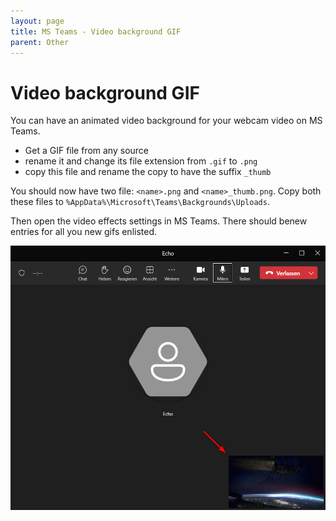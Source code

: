 ```yaml
---
layout: page
title: MS Teams - Video background GIF
parent: Other
---
```


# Video background GIF

You can have an animated video background for your webcam video on MS Teams. 

* Get a GIF file from any source
* rename it and change its file extension from `.gif` to `.png`
* copy this file and rename the copy to have the suffix `_thumb`

You should now have two file: `<name>.png` and `<name>_thumb.png`.
Copy both these files to `%AppData%\Microsoft\Teams\Backgrounds\Uploads`.

Then open the video effects settings in MS Teams. There should benew entries for all you new gifs enlisted.

[![Teams gif background](/assets/images/other/teams/teams_gif.png)](/assets/images/other/teams/teams_gif.png)